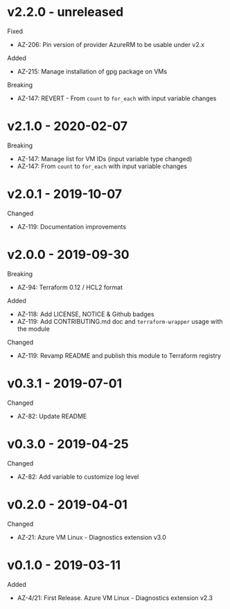 # v2.2.0 - unreleased

Fixed

  * AZ-206: Pin version of provider AzureRM to be usable under v2.x

Added

  * AZ-215: Manage installation of gpg package on VMs

Breaking

  * AZ-147: REVERT - From `count` to `for_each` with input variable changes

# v2.1.0 - 2020-02-07

Breaking

  * AZ-147: Manage list for VM IDs (input variable type changed)
  * AZ-147: From `count` to `for_each` with input variable changes

# v2.0.1 - 2019-10-07

Changed

  * AZ-119: Documentation improvements

# v2.0.0 - 2019-09-30

Breaking

  * AZ-94: Terraform 0.12 / HCL2 format

Added

  * AZ-118: Add LICENSE, NOTICE & Github badges
  * AZ-119: Add CONTRIBUTING.md doc and `terraform-wrapper` usage with the module

Changed

  * AZ-119: Revamp README and publish this module to Terraform registry

# v0.3.1 - 2019-07-01

Changed

  * AZ-82: Update README

# v0.3.0 - 2019-04-25

Changed

  * AZ-82: Add variable to customize log level

# v0.2.0 - 2019-04-01

Changed

  * AZ-21: Azure VM Linux - Diagnostics extension v3.0

# v0.1.0 - 2019-03-11

Added

  * AZ-4/21: First Release. Azure VM Linux - Diagnostics extension v2.3

